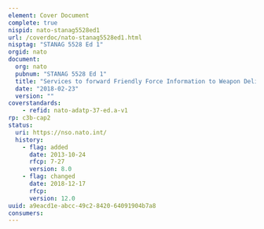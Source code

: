 ```yaml
---
element: Cover Document
complete: true
nispid: nato-stanag5528ed1
url: /coverdoc/nato-stanag5528ed1.html
nisptag: "STANAG 5528 Ed 1"
orgid: nato
document:
  org: nato
  pubnum: "STANAG 5528 Ed 1"
  title: "Services to forward Friendly Force Information to Weapon Delivery Assets - ADatP-37 Edition A"
  date: "2018-02-23"
  version: ""
coverstandards:
    - refid: nato-adatp-37-ed.a-v1
rp: c3b-cap2
status:
  uri: https://nso.nato.int/
  history: 
    - flag: added
      date: 2013-10-24
      rfcp: 7-27
      version: 8.0
    - flag: changed
      date: 2018-12-17
      rfcp: 
      version: 12.0
uuid: a9eacd1e-abcc-49c2-8420-64091904b7a8
consumers:
---
```

